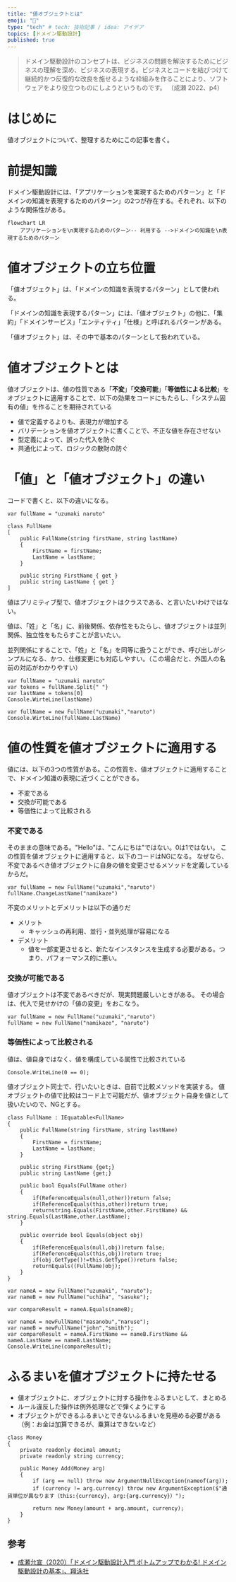 ```yaml
---
title: "値オブジェクトとは"
emoji: "🦔"
type: "tech" # tech: 技術記事 / idea: アイデア
topics: [ドメイン駆動設計]
published: true
---
```


> ドメイン駆動設計のコンセプトは、ビジネスの問題を解決するためにビジネスの理解を深め、ビジネスの表現する。ビジネスとコードを結びつけて継続的かつ反復的な改良を施せるような枠組みを作ることにより、ソフトウェアをより役立つものにしようというものです。
（成瀬 2022、p4）


# はじめに

値オブジェクトについて、整理するためにこの記事を書く。

# 前提知識

ドメイン駆動設計には、「アプリケーションを実現するためのパターン」と「ドメインの知識を表現するためのパターン」の2つが存在する。それぞれ、以下のような関係性がある。

```mermaid
flowchart LR
    アプリケーションを\n実現するためのパターン-- 利用する -->ドメインの知識を\n表現するためのパターン
```

# 値オブジェクトの立ち位置

「値オブジェクト」は、「ドメインの知識を表現するパターン」として使われる。

「ドメインの知識を表現するパターン」には、「値オブジェクト」の他に、「集約」「ドメインサービス」「エンティティ」「仕様」と呼ばれるパターンがある。

「値オブジェクト」は、その中で基本のパターンとして扱われている。

# 値オブジェクトとは

値オブジェクトは、値の性質である「**不変**」「**交換可能**」「**等価性による比較**」をオブジェクトに適用することで、以下の効果をコードにもたらし、「システム固有の値」を作ることを期待されている

- 値で定義するよりも、表現力が増加する
- バリデーションを値オブジェクトに書くことで、不正な値を存在させない
- 型定義によって、誤った代入を防ぐ
- 共通化によって、ロジックの散財の防ぐ

# 「値」と「値オブジェクト」の違い

コードで書くと、以下の違いになる。

```c#:値
var fullName = "uzumaki naruto"
```

```c#:値オブジェクト
class FullName
[
    public FullName(string firstName, string lastName)
    {
        FirstName = firstName;
        LastName = lastName;
    }

    public string FirstName { get }
    public string LastName { get }
]
```

値はプリミティブ型で、値オブジェクトはクラスである、と言いたいわけではない。

値は、「姓」と「名」に、前後関係、依存性をもたらし、値オブジェクトは並列関係、独立性をもたらすことが言いたい。

並列関係にすることで、「姓」と「名」を同等に扱うことができ、呼び出しがシンプルになる、かつ、仕様変更にも対応しやすい。（この場合だと、外国人の名前の対応がわかりやすい）


```c#:値の「姓」のみを呼び出す時
var fullName = "uzumaki naruto"
var tokens = fullName.Split{" "}
var lastName = tokens[0]
Console.WirteLine(lastName)
```

```c#:値オブジェクトの「姓」のみを呼び出す時
var fullName = new FullName("uzumaki","naruto")
Console.WirteLine(fullName.LastName)
```

# 値の性質を値オブジェクトに適用する

値には、以下の3つの性質がある。この性質を、値オブジェクトに適用することで、ドメイン知識の表現に近づくことができる。
- 不変である
- 交換が可能である
- 等価性によって比較される

### 不変である

そのままの意味である。"Hello"は、"こんにちは"ではない。0は1ではない。
この性質を値オブジェクトに適用すると、以下のコードはNGになる。
なぜなら、不変であるべき値オブジェクトに自身の値を変更させるメソッドを定義しているからだ。

```c#:値オブジェクトのNGコード
var fullName = new FullName("uzumaki","naruto")
fullName.ChangeLastName("namikaze")
```

不変のメリットとデメリットは以下の通りだ

- メリット
  - キャッシュの再利用、並行・並列処理が容易になる
- デメリット
  - 値を一部変更させると、新たなインスタンスを生成する必要がある。つまり、パフォーマンス的に悪い。


### 交換が可能である

値オブジェクトは不変であるべきだが、現実問題厳しいときがある。
その場合は、代入で見せかけの「値の変更」をおこなう。

```c#:値オブジェクトの変更方法
var fullName = new FullName("uzumaki","naruto")
fullName = new FullName("namikaze", "naruto")
```

### 等価性によって比較される

値は、値自身ではなく、値を構成している属性で比較されている

```c#:値の比較
Console.WriteLine(0 == 0);
```

値オブジェクト同士で、行いたいときは、自前で比較メソッドを実装する。
値オブジェクトの値で比較はコード上で可能だが、値オブジェクト自身を値として扱いたいので、NGとする。

```c#:値オブジェクト同士で比較するためのメソッドを実装
class FullName : IEquatable<FullName>
{
    public FullName(string firstName, string lastName)
    {
        FirstName = firstName;
        LastName = lastName;
    }

    public string FirstName {get;}
    public string LastName {get;}

    public bool Equals(FullName other)
    {
        if(ReferenceEquals(null,other))return false;
        if(ReferenceEquals(this,other))return true;
        returnstring.Equals(FirstName,other.FirstName) && string.Equals(LastName,other.LastName);
    }

    public override bool Equals(object obj)
    {
        if(ReferenceEquals(null,obj))return false;
        if(ReferenceEquals(this,obj))return true;
        if(obj.GetType()!=this.GetType())return false;
        returnEquals((FullName)obj);
    }
}
```

```c#:値オブジェクト同士の比較はOK
var nameA = new FullName("uzumaki", "naruto");
var nameB = new FullName("uchiha", "sasuke");

var compareResult = nameA.Equals(nameB);
```

```c#:値オブジェクトから属性を取り出し比較はNG
var nameA = newFullName("masanobu","naruse");
var nameB = newFullName("john","smith");
var compareResult = nameA.FirstName == nameB.FirstName && nameA.LastName == nameB.LastName;
Console.WriteLine(compareResult);
```

# ふるまいを値オブジェクトに持たせる

- 値オブジェクトに、オブジェクトに対する操作をふるまいとして、まとめる
- ルール違反した操作は例外処理などで弾くようにする
- オブジェクトができるふるまいとできないふるまいを見極める必要がある（例：お金は加算できるが、乗算はできないなど）

```c#:値オブジェクトMoneyにAddというふるまいを持たせた
class Money
{
    private readonly decimal amount;
    private readonly string currency;

    public Money Add(Money arg)
    {
        if (arg == null) throw new ArgumentNullException(nameof(arg));
        if (currency != arg.currency) throw new ArgumentException($"通貨単位が異なります（this:{currency}, arg:{arg.currency}）");

        return new Money(amount + arg.amount, currency);
    }
}
```


## 参考

- [成瀬允宣（2020）「ドメイン駆動設計入門 ボトムアップでわかる! ドメイン駆動設計の基本」、翔泳社](https://www.amazon.co.jp/%E3%83%89%E3%83%A1%E3%82%A4%E3%83%B3%E9%A7%86%E5%8B%95%E8%A8%AD%E8%A8%88%E5%85%A5%E9%96%80-%E3%83%9C%E3%83%88%E3%83%A0%E3%82%A2%E3%83%83%E3%83%97%E3%81%A7%E3%82%8F%E3%81%8B%E3%82%8B-%E3%83%89%E3%83%A1%E3%82%A4%E3%83%B3%E9%A7%86%E5%8B%95%E8%A8%AD%E8%A8%88%E3%81%AE%E5%9F%BA%E6%9C%AC-%E6%88%90%E7%80%AC-%E5%85%81%E5%AE%A3/dp/479815072X)